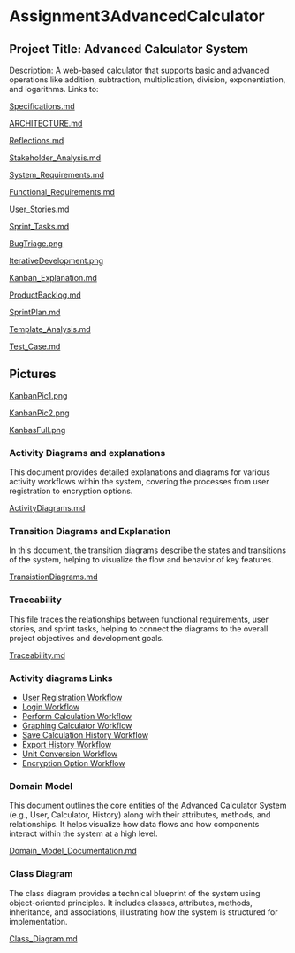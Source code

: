 # Assignment3AdvancedCalculator
## Project Title: Advanced Calculator System

Description: A web-based calculator that supports basic and advanced operations like addition, subtraction, multiplication, division, exponentiation, and logarithms. 
Links to:

[Specifications.md](Specifications.md)
    
[ARCHITECTURE.md](ARCHITECTURE.md)
   
[Reflections.md](Reflections.md)

[Stakeholder_Analysis.md](Stakeholder_Analysis.md)

[System_Requirements.md](System_Requirements.md)

[Functional_Requirements.md](Functional_Requirements.md)

[User_Stories.md](User_Stories.md)

[Sprint_Tasks.md](Sprint_Tasks.md)

[BugTriage.png](BugTriage.png)

[IterativeDevelopment.png](IterativeDevelopment.png)

[Kanban_Explanation.md](Kanban_Explanation.md)

[ProductBacklog.md](ProductBacklog.md)

[SprintPlan.md](SprintPlan.md)

[Template_Analysis.md](Template_Analysis.md)

[Test_Case.md](Test_Case.md)





## Pictures
[KanbanPic1.png](KanbanPic1.png)

[KanbanPic2.png](KanbanPic2.png)

[KanbasFull.png](KanbasFull.png)

### Activity Diagrams and explanations  
This document provides detailed explanations and diagrams for various activity workflows within the system, covering the processes from user registration to encryption options.

[ActivityDiagrams.md](ActivityDiagrams.md)

### Transition Diagrams and Explanation
In this document, the transition diagrams describe the states and transitions of the system, helping to visualize the flow and behavior of key features.

[TransistionDiagrams.md](TransitionDiagrams.md)

### Traceability
This file traces the relationships between functional requirements, user stories, and sprint tasks, helping to connect the diagrams to the overall project objectives and development goals.

[Traceability.md](Traceability.md)
      
### Activity diagrams Links

- [User Registration Workflow](https://www.mermaidchart.com/raw/37f5f7b5-2b06-4f47-af30-bcd8baa1b8e2?theme=light&version=v0.1&format=svg)
- [Login Workflow](https://www.mermaidchart.com/raw/c3c0a77b-ecb3-43a4-a46e-f7023bf38f6c?theme=light&version=v0.1&format=svg)
- [Perform Calculation Workflow](https://www.mermaidchart.com/raw/38715718-de2b-4ec5-8c5d-ce6f669e07a2?theme=light&version=v0.1&format=svg)
- [Graphing Calculator Workflow](https://www.mermaidchart.com/raw/91558cfb-f535-4525-a8bd-6fad6ef71a66?theme=light&version=v0.1&format=svg)
- [Save Calculation History Workflow](https://www.mermaidchart.com/raw/df731fbf-4167-4bca-8bf4-c5bec9c0d7de?theme=light&version=v0.1&format=svg)
- [Export History Workflow](https://www.mermaidchart.com/raw/ccd7b04b-d1dd-43ef-be4d-161d51bd0589?theme=light&version=v0.1&format=svg)
- [Unit Conversion Workflow](https://www.mermaidchart.com/raw/24e32ebe-44f7-4cf8-87f0-2ab0b41d4398?theme=light&version=v0.1&format=svg)
- [Encryption Option Workflow](https://www.mermaidchart.com/raw/a2974b2e-27a8-4bb8-a746-e05be11bace5?theme=light&version=v0.1&format=svg)

### Domain Model
This document outlines the core entities of the Advanced Calculator System (e.g., User, Calculator, History) along with their attributes, methods, and relationships. It helps visualize how data flows and how components interact within the system at a high level.

[Domain_Model_Documentation.md](Domain_Model_Documentation.md) 

### Class Diagram
The class diagram provides a technical blueprint of the system using object-oriented principles. It includes classes, attributes, methods, inheritance, and associations, illustrating how the system is structured for implementation.

[Class_Diagram.md](Class_Diagram.md) 




   
